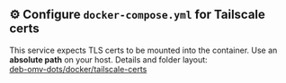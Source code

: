 ## ⚙️ Configure `docker-compose.yml` for Tailscale certs

This service expects TLS certs to be mounted into the container. Use an **absolute path** on your host. Details and folder layout:  
[deb-omv-dots/docker/tailscale-certs](https://github.com/dillacorn/deb-omv-dots/tree/main/docker/tailscale-certs)
